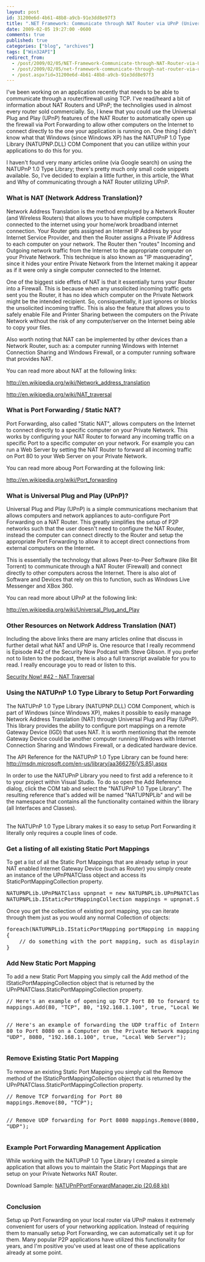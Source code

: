 ```yaml
---
layout: post
id: 31200e6d-4b61-48b8-a9cb-91e3dd8e97f3
title: ".NET Framework: Communicate through NAT Router via UPnP (Universal Plug and Play)"
date: 2009-02-05 19:27:00 -0600
comments: true
published: true
categories: ["blog", "archives"]
tags: ["Win32API"]
redirect_from: 
  - /post/2009/02/05/NET-Framework-Communicate-through-NAT-Router-via-UPnP
  - /post/2009/02/05/net-framework-communicate-through-nat-router-via-upnp
  - /post.aspx?id=31200e6d-4b61-48b8-a9cb-91e3dd8e97f3
---
```

<!-- more -->
<p>I've been working on an application recently that needs to be able to communicate through a router/firewall using TCP. I've read/heard a bit of information about NAT Routers and UPnP; the technoligies used in almost every router sold commercially. So, I knew that you could use the Universal Plug and Play (UPnP) features of the NAT Router to automatically open up the firewall via Port Forwarding to allow other computers on the Internet to connect directly to the one your application is running on. One thing I didn't know what that Windows (since Windows XP) has the NATUPnP 1.0 Type Library (NATUPNP.DLL) COM Component that you can utilize within your applications to do this for you.</p>
<p>I haven't found very many articles online (via Google search) on using the NATUPnP 1.0 Type Library; there's pretty much only small code snippets available. So, I've decided to explain a little further, in this article, the What and Why of communicating through a NAT Router utilizing UPnP.</p>
<h3>What is NAT (Network Address Translation)?</h3>
<p>Network Address Translation is the method employed by a Network Router (and Wireless Routers) that allows you to have multiple computers connected to the internet using your home/work broadband internet connection. Your Router gets assigned an Internet IP Address by your Internet Service Provider, and then the Router assigns a Private IP Address to each computer on your network. The Router then "routes" Incoming and Outgoing network traffic from the Internet to the appropriate computer on your Private Network. This technique is also known as "IP masquerading", since it hides your entire Private Network from the Internet making it appear as if it were only a single computer connected to the Internet.</p>
<p>One of the biggest side effets of NAT is that it essentially turns your Router into a Firewall. This is because when any unsolicited incoming traffic gets sent you the Router, it has no idea which computer on the Private Network might be the intended recipient. So, consiquentially, it just ignores or blocks the unsolicited incoming traffic. This is also the feature that allows you to safely enable File and Printer Sharing between the computers on the Private Network without the risk of any computer/server on the Internet being able to copy your files.</p>
<p>Also worth noting that NAT can be implemented by other devices than a Network Router, such as: a computer running Windows with Internet Connection Sharing and Windows Firewall, or a computer running software that provides NAT.</p>
<p>You can read more about NAT at the following links:</p>
<p><a href="http://en.wikipedia.org/wiki/Network_address_translation">http://en.wikipedia.org/wiki/Network_address_translation</a></p>
<p><a href="http://en.wikipedia.org/wiki/NAT_traversal">http://en.wikipedia.org/wiki/NAT_traversal</a></p>
<h3>What is Port Forwarding / Static NAT?</h3>
<p>Port Forwarding, also called "Static NAT", allows computers on the Internet to connect directly to a specific computer on your Private Network. This works by configuring your NAT Router to forward any incoming traffic on a specific Port to a specific computer on your network. For example you can run a Web Server by setting the NAT Router to forward all incoming traffic on Port 80 to your Web Server on your Private Network.</p>
<p>You can read more aboug Port Forwarding at the following link:</p>
<p><a href="http://en.wikipedia.org/wiki/Port_forwarding">http://en.wikipedia.org/wiki/Port_forwarding</a></p>
<h3>What is Universal Plug and Play (UPnP)?</h3>
<p>Universal Plug and Play (UPnP) is a simple communications mechanism that allows computers and network appliances to auto-configure Port Forwarding on a NAT Router. This greatly simplifies the setup of P2P networks such that the user doesn't need to configure the NAT Router, instead the computer can connect directly to the Router and setup the appropriate Port Forwarding to allow it to accept direct connections from external computers on the Internet.</p>
<p>This is essentially the technology that allows Peer-to-Peer Software (like Bit Torrent) to communicate through a NAT Router (Firewall) and connect directly to other computers across the Internet. There is also alot of Software and Devices that rely on this to function, such as Windows Live Messenger and XBox 360.</p>
<p>You can read more about UPnP at the following link:</p>
<p><a href="http://en.wikipedia.org/wiki/Universal_Plug_and_Play">http://en.wikipedia.org/wiki/Universal_Plug_and_Play</a></p>
<h3>Other Resources on Network Address Translation (NAT)</h3>
<p>Including the above links there are many articles online that discuss in further detail what NAT and UPnP is. One resource that I really recommend is Episode #42 of the Security Now Podcast with Steve Gibson. If you prefer not to listen to the podcast, there is also a full transcript available for you to read. I really encourage you to read or listen to this.</p>
<p><a href="http://www.grc.com/securitynow.htm#42">Security Now! #42 - NAT Traversal</a></p>
<h3>Using the NATUPnP 1.0 Type Library to Setup Port Forwarding</h3>
<p>The NATUPnP 1.0 Type Library (NATUPNP.DLL) COM Component, which is part of Windows (since Windows XP), makes it possible to easily manage Network Address Translation (NAT) through Universal Plug and Play (UPnP). This library provides the ability to configure port mappings on a remote Gateway Device (IGD) that uses NAT. It is worth mentioning that the remote Gateway Device could be another computer running Windows with Internet Connection Sharing and Windows Firewall, or a dedicated hardware device.</p>
<p>The API Reference for the NATUPnP 1.0 Type Library can be found here: <a href="http://msdn.microsoft.com/en-us/library/aa366276(VS.85).aspx">http://msdn.microsoft.com/en-us/library/aa366276(VS.85).aspx</a></p>
<p>In order to use the NATUPnP Library you need to first add a reference to it to your project within Visual Studio. To do so open the Add Reference dialog, click the COM tab and select the "NATUPnP 1.0 Type Library". The resulting reference that's added will be named "NATUPNPLib" and will be the namespace that contains all the functionality contained within the library (all Interfaces and Classes).</p>
<p><img src="/images/postsNATUPNPCOMLibrary_001.png" alt="" /><br /> <br /> The NATUPnP 1.0 Type Library makes it so easy to setup Port Forwarding it literally only requires a couple lines of code.</p>
<h3>Get a listing of all existing Static Port Mappings</h3>
<p>To get a list of all the Static Port Mappings that are already setup in your NAT enabled Internet Gateway Device (such as Router) you simply create an instance of the UPnPNATClass object and access its StaticPortMappingCollection property.</p>
<pre class="brush: c-sharp; first-line: 1; tab-size: 4; toolbar: false; ">NATUPNPLib.UPnPNATClass upnpnat = new NATUPNPLib.UPnPNATClass();
NATUPNPLib.IStaticPortMappingCollection mappings = upnpnat.StaticPortMappingCollection;</pre>
<p>Once you get the collection of existing port mapping, you can iterate through them just as you would any normal Collection of objects:</p>
<pre class="brush: c-sharp; first-line: 1; tab-size: 4; toolbar: false; ">foreach(NATUPNPLib.IStaticPortMapping portMapping in mappings)
{
    // do something with the port mapping, such as displaying it in a listbox
}</pre>
<h3>Add New Static Port Mapping</h3>
<p>To add a new Static Port Mapping you simply call the Add method of the IStaticPortMappingCollection object that is returned by the UPnPNATClass.StaticPortMappingCollection property.</p>
<pre class="brush: c-sharp; first-line: 1; tab-size: 4; toolbar: false; ">// Here's an example of opening up TCP Port 80 to forward to a specific Computer on the Private Network
mappings.Add(80, "TCP", 80, "192.168.1.100", true, "Local Web Server");

// Here's an example of forwarding the UDP traffic of Internet Port 80 to Port 8080 on a Computer on the Private Network
mappings.Add(80, "UDP", 8080, "192.168.1.100", true, "Local Web Server");</pre>
<h3>Remove Existing Static Port Mapping</h3>
<p>To remove an existing Static Port Mapping you simply call the Remove method of the IStaticPortMappingCollection object that is returned by the UPnPNATClass.StaticPortMappingCollection property.</p>
<pre class="brush: c-sharp; first-line: 1; tab-size: 4; toolbar: false; ">// Remove TCP forwarding for Port 80
mappings.Remove(80, "TCP");

// Remove UDP forwarding for Port 8080
mappings.Remove(8080, "UDP");</pre>
<h3>Example Port Forwarding Management Application</h3>
<p>While working with the NATUPnP 1.0 Type Library I created a simple application that allows you to maintain the Static Port Mappings that are setup on your Private Networks NAT Router.</p>
<p>Download Sample: <a href="/file.axd?file=NATUPnPPortForwardManager.zip" rel="enclosure">NATUPnPPortForwardManager.zip (20.68 kb)</a></p>
<p><img src="/images/postsNATUPNPCOMLibrary_002.png" alt="" /></p>
<h3>Conclusion</h3>
<p>Setup up Port Forwarding on your local router via UPnP makes it extremely convenient for users of your networking application. Instead of requiring them to manually setup Port Forwarding, we can automatically set it up for them. Many popular P2P applications have utilized this functionality for years, and I'm positive you've used at least one of these applications already at some point.</p>
